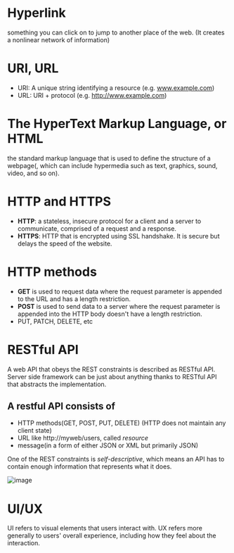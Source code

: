 # Hyperlink
something you can click on to jump to another place of the web. (It creates a nonlinear network of information)

# URI, URL
- URI: A unique string identifying a resource (e.g. www.example.com)
- URL: URI + protocol (e.g. http://www.example.com)

# The HyperText Markup Language, or HTML
the standard markup language that is used to define the structure of a webpage(, which can include hypermedia such as text, graphics, sound, video, and so on).

# HTTP and HTTPS
- **HTTP**: a stateless, insecure protocol for a client and a server to communicate, comprised of a request and a response.
- **HTTPS**: HTTP that is encrypted using SSL handshake. It is secure but delays the speed of the website.

# HTTP methods
- **GET** is used to request data where the request parameter is appended to the URL and has a length restriction.
- **POST** is used to send data to a server where the request parameter is appended into the HTTP body doesn't have a length restriction.
- PUT, PATCH, DELETE, etc

# RESTful API
A web API that obeys the REST constraints is described as RESTful API.<br>
Server side framework can be just about anything thanks to RESTful API that abstracts the implementation.
## A restful API consists of
* HTTP methods(GET, POST, PUT, DELETE) (HTTP does not maintain any client state)
* URL like http://myweb/users, called *resource*
* message(in a form of either JSON or XML but primarily JSON)

One of the REST constraints is *self-descriptive*, which means an API has to contain enough information that represents what it does.

![image](https://user-images.githubusercontent.com/67142421/183272701-c6526ec7-79dd-4a9e-a72e-204dee53a978.png)<br>

# UI/UX
UI refers to visual elements that users interact with. UX refers more generally to users' overall experience, including how they feel about the interaction.
